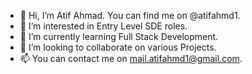 - 👋 Hi, I’m Atif Ahmad. You can find me on @atifahmd1.
- 👀 I’m interested in Entry Level SDE roles.
- 🌱 I’m currently learning Full Stack Development.
- 💞️ I’m looking to collaborate on various Projects.
- 📫 You can contact me on mail.atifahmd1@gmail.com.

<!---
atifahmd1/atifahmd1 is a ✨ special ✨ repository because its `README.md` (this file) appears on your GitHub profile.
You can click the Preview link to take a look at your changes.
--->
